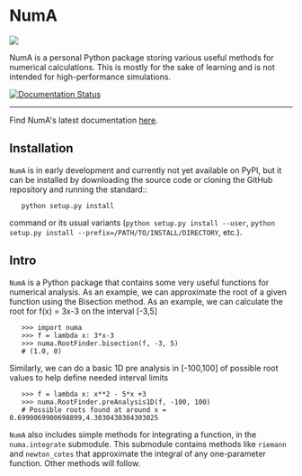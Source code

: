 # NumA
![](https://numa.readthedocs.io/en/latest/_images/NumA-logo.png)

NumA is a personal Python package storing various useful methods for numerical calculations. This is mostly for the sake of learning and is not intended for high-performance simulations.

[![Documentation Status](https://readthedocs.org/projects/numa/badge/?version=latest)](https://numa.readthedocs.io/en/latest/?badge=latest)

-----------------------------------------------

Find NumA's latest documentation [here](https://numa.readthedocs.io/en/latest/).

## Installation
``NumA`` is in early development and currently not yet available on PyPI, but it can be
installed by downloading the source code or cloning the GitHub
repository and running the standard::

       python setup.py install

command or its usual variants (``python setup.py install --user``,
``python setup.py install --prefix=/PATH/TO/INSTALL/DIRECTORY``,
etc.).

## Intro
``NumA`` is a Python package that contains some very useful
functions for numerical analysis. As an example, we can approximate the root of a given function
using the Bisection method. As an example, we can calculate the root for f(x) = 3x-3 on the interval [-3,5]

       >>> import numa
       >>> f = lambda x: 3*x-3
       >>> numa.RootFinder.bisection(f, -3, 5)
       # (1.0, 0)

Similarly, we can do a basic 1D pre analysis in [-100,100] of possible root values to help define needed interval limits

       >>> f = lambda x: x**2 - 5*x +3
       >>> numa.RootFinder.preAnalysis1D(f, -100, 100)
       # Possible roots found at around x = 0.6990069900698899,4.3030430304303025


``NumA`` also includes simple methods for integrating a function,
in the ``numa.integrate`` submodule. This submodule contains methods
like ``riemann`` and  ``newton_cotes`` that approximate the integral of any
one-parameter function. Other methods will follow.
